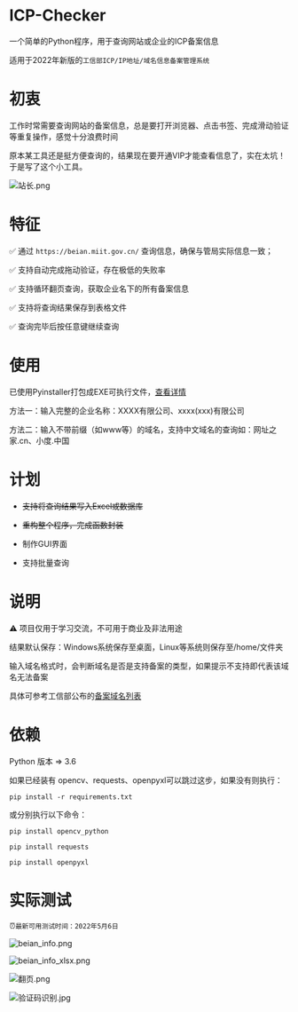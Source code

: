 # ICP-Checker

一个简单的Python程序，用于查询网站或企业的ICP备案信息

适用于2022年新版的`工信部ICP/IP地址/域名信息备案管理系统`

# 初衷

工作时常需要查询网站的备案信息，总是要打开浏览器、点击书签、完成滑动验证等重复操作，感觉十分浪费时间

原本某工具还是挺方便查询的，结果现在要开通VIP才能查看信息了，实在太坑！于是写了这个小工具。

![站长.png](http://ww1.sinaimg.cn/large/61e8a333gy1gqjfsan5qvj20xg0760sv.jpg)

# 特征

✅ 通过 `https://beian.miit.gov.cn/` 查询信息，确保与管局实际信息一致；

✅ 支持自动完成拖动验证，存在极低的失败率

✅ 支持循环翻页查询，获取企业名下的所有备案信息

✅ 支持将查询结果保存到表格文件

✅ 查询完毕后按任意键继续查询

# 使用
已使用Pyinstaller打包成EXE可执行文件，[查看详情](https://github.com/wongzeon/ICP-Checker/releases/tag/2.1)

方法一：输入完整的企业名称：XXXX有限公司、xxxx(xxx)有限公司

方法二：输入不带前缀（如www等）的域名，支持中文域名的查询如：网址之家.cn、小度.中国

# 计划

* ~~支持将查询结果写入Excel或数据库~~

* ~~重构整个程序，完成函数封装~~

* 制作GUI界面

* 支持批量查询 

# 说明

⚠ 项目仅用于学习交流，不可用于商业及非法用途

结果默认保存：Windows系统保存至桌面，Linux等系统则保存至/home/文件夹

输入域名格式时，会判断域名是否是支持备案的类型，如果提示不支持即代表该域名无法备案

具体可参考工信部公布的[备案域名列表](http://xn--fiq8ituh5mn9d1qbc28lu5dusc.xn--vuq861b/)

# 依赖

Python 版本 => 3.6

如果已经装有 opencv、requests、openpyxl可以跳过这步，如果没有则执行：

`pip install -r requirements.txt`

或分别执行以下命令：

`pip install opencv_python`

`pip install requests`

`pip install openpyxl`

# 实际测试

⏰`最新可用测试时间：2022年5月6日`

![beian_info.png](https://pic.rmb.bdstatic.com/bjh/5ffd54074744c80343a8e466fcd76be0.png)

![beian_info_xlsx.png](https://pic.rmb.bdstatic.com/bjh/539ab061960a8866feb41d88b490355a.png)

![翻页.png](https://pic.rmb.bdstatic.com/bjh/73f790ab82827a08b115328e8ff54b0c.png)

![验证码识别.jpg](http://ww1.sinaimg.cn/large/61e8a333gy1gqjgtbrt35j20dw05agm8.jpg)
